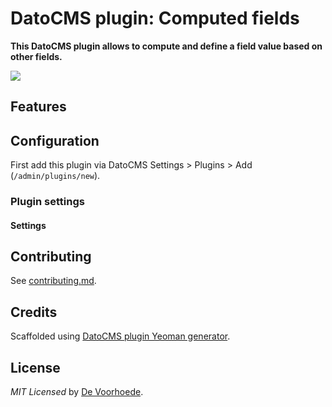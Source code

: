 # DatoCMS plugin: Computed fields

**This DatoCMS plugin allows to compute and define a field value based on other fields.**

![](https://github.com/voorhoede/datocms-plugin-json-table/raw/master/docs/preview.gif)

## Features

## Configuration

First add this plugin via DatoCMS Settings > Plugins > Add (`/admin/plugins/new`).

### Plugin settings

#### Settings

## Contributing

See [contributing.md](https://github.com/voorhoede/datocms-plugin-json-table/blob/master/contributing.md).

## Credits

Scaffolded using [DatoCMS plugin Yeoman generator](https://github.com/datocms/generator-datocms-plugin).

## License

*MIT Licensed* by [De Voorhoede](https://www.voorhoede.nl).
